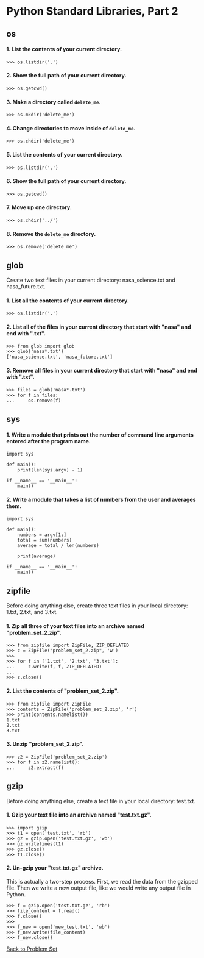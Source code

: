 # Python Standard Libraries, Part 2


## os

#### 1. List the contents of your current directory.

    >>> os.listdir('.')

#### 2. Show the full path of your current directory.

    >>> os.getcwd()

#### 3. Make a directory called `delete_me`.

    >>> os.mkdir('delete_me')

#### 4. Change directories to move inside of `delete_me`.

    >>> os.chdir('delete_me')

#### 5. List the contents of your current directory.

    >>> os.listdir('.')

#### 6. Show the full path of your current directory.

    >>> os.getcwd()

#### 7. Move up one directory.

    >>> os.chdir('../')

#### 8. Remove the `delete_me` directory.

    >>> os.remove('delete_me')


## glob

Create two text files in your current directory: nasa_science.txt and nasa_future.txt.

#### 1. List all the contents of your current directory.

    >>> os.listdir('.')

#### 2. List all of the files in your current directory that start with "nasa" and end with ".txt".

    >>> from glob import glob
    >>> glob('nasa*.txt')
    ['nasa_science.txt', 'nasa_future.txt']

#### 3. Remove all files in your current directory that start with "nasa" and end with ".txt".

    >>> files = glob('nasa*.txt')
    >>> for f in files:
    ...     os.remove(f)
    

## sys

#### 1. Write a module that prints out the number of command line arguments entered after the program name.

    import sys

    def main():
        print(len(sys.argv) - 1)
    
    if __name__ == '__main__':
        main()

#### 2. Write a module that takes a list of numbers from the user and averages them.

    import sys

    def main():
        numbers = argv[1:]
        total = sum(numbers)
        average = total / len(numbers)
        
        print(average)
    
    if __name__ == '__main__':
        main()

## zipfile

Before doing anything else, create three text files in your local directory: 1.txt, 2.txt, and 3.txt.

#### 1. Zip all three of your text files into an archive named "problem_set_2.zip".

    >>> from zipfile import ZipFile, ZIP_DEFLATED
    >>> z = ZipFile("problem_set_2.zip", 'w')
    >>> 
    >>> for f in ['1.txt', '2.txt', '3.txt']:
    ...     z.write(f, f, ZIP_DEFLATED)
    ... 
    >>> z.close()

#### 2. List the contents of "problem_set_2.zip".

    >>> from zipfile import ZipFile
    >>> contents = ZipFile('problem_set_2.zip', 'r')
    >>> print(contents.namelist())
    1.txt
    2.txt
    3.txt

#### 3. Unzip "problem_set_2.zip".

    >>> z2 = ZipFile('problem_set_2.zip')
    >>> for f in z2.namelist():
    ...     z2.extract(f)


## gzip

Before doing anything else, create a text file in your local directory: test.txt.

#### 1. Gzip your text file into an archive named "test.txt.gz".

    >>> import gzip
    >>> t1 = open('test.txt', 'rb')
    >>> gz = gzip.open('test.txt.gz', 'wb')
    >>> gz.writelines(t1)
    >>> gz.close()
    >>> t1.close()

#### 2. Un-gzip your "test.txt.gz" archive.

This is actually a two-step process. First, we read the data from the gzipped file. Then we write a new output file, like we would write any output file in Python.

    >>> f = gzip.open('test.txt.gz', 'rb')
    >>> file_content = f.read()
    >>> f.close()
    >>> 
    >>> f_new = open('new_test.txt', 'wb')
    >>> f_new.write(file_content)
    >>> f_new.close()



[Back to Problem Set](problem_set_2_batteries.md)
